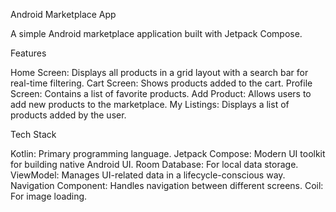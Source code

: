 Android Marketplace App

A simple Android marketplace application built with Jetpack Compose.

Features

Home Screen: Displays all products in a grid layout with a search bar for real-time filtering.
Cart Screen: Shows products added to the cart.
Profile Screen: Contains a list of favorite products.
Add Product: Allows users to add new products to the marketplace.
My Listings: Displays a list of products added by the user.

Tech Stack

Kotlin: Primary programming language.
Jetpack Compose: Modern UI toolkit for building native Android UI.
Room Database: For local data storage.
ViewModel: Manages UI-related data in a lifecycle-conscious way.
Navigation Component: Handles navigation between different screens.
Coil: For image loading.
